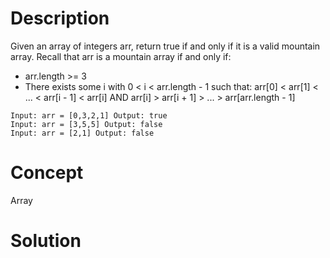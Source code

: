 # Description
Given an array of integers arr, return true if and only if it is a valid mountain array. Recall that arr is a mountain array if and only if:
- arr.length >= 3
- There exists some i with 0 < i < arr.length - 1 such that: arr[0] < arr[1] < ... < arr[i - 1] < arr[i] AND arr[i] > arr[i + 1] > ... > arr[arr.length - 1]
```
Input: arr = [0,3,2,1] Output: true
Input: arr = [3,5,5] Output: false
Input: arr = [2,1] Output: false
```
# Concept
Array
# Solution

```

```
